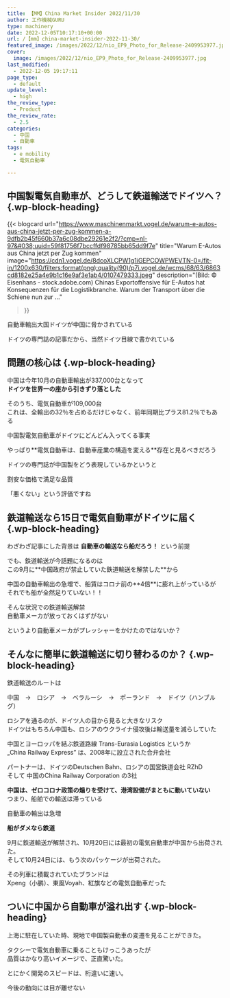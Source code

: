```yaml
---
title: 【MM】China Market Insider 2022/11/30
author: 工作機械GURU
type: machinery
date: 2022-12-05T10:17:10+00:00
url: /【mm】china-market-insider-2022-11-30/
featured_image: /images/2022/12/nio_EP9_Photo_for_Release-2409953977.jpg
cover:
  image: /images/2022/12/nio_EP9_Photo_for_Release-2409953977.jpg
last_modified:
  - 2022-12-05 19:17:11
page_type:
  - default
update_level:
  - high
the_review_type:
  - Product
the_review_rate:
  - 2.5
categories:
  - 中国
  - 自動車
tags:
  - e mobility
  - 電気自動車

---
```

## 中国製電気自動車が、どうして鉄道輸送でドイツへ？ {.wp-block-heading}

{{< blogcard
url="https://www.maschinenmarkt.vogel.de/warum-e-autos-aus-china-jetzt-per-zug-kommen-a-9dfb2b45f660b37a6c08dbe29261e2f2/?cmp=nl-97&#038;uuid=59f81756f7bccffdf98785bb65dd9f7e"
title="Warum E-Autos aus China jetzt per Zug kommen"
image="https://cdn1.vogel.de/8dcoXLCPW1g1iGEPCOWPWEVTN-0=/fit-in/1200x630/filters:format(png):quality(90)/p7i.vogel.de/wcms/68/63/6863cd8182e25a4e9b1c16e9af3e1ab4/0107479333.jpeg"
description="(Bild: © Eisenhans - stock.adobe.com) Chinas Exportoffensive für E-Autos hat Konsequenzen für die Logistikbranche. Warum der Transport über die Schiene nun zur ..."
>}} 

自動車輸出大国ドイツが中国に脅かされている

ドイツの専門誌の記事だから、当然ドイツ目線で書かれている

## 問題の核心は {.wp-block-heading}

中国は今年10月の自動車輸出が337,000台となって  
**<span class="fz-20px"><span class="marker-under">ドイツを世界一の座から引きずり落とした</span></span>**

そのうち、電気自動車が109,000台  
これは、全輸出の32％を占めるだけじゃなく、前年同期比プラス81.2％でもある

中国製電気自動車がドイツにどんどん入ってくる事実

やっぱり**<span class="fz-22px"><span class="marker-under">電気自動車は、自動車産業の構造を変える</span></span>**存在と見るべきだろう

ドイツの専門誌が中国製をどう表現しているかというと

<p class="has-text-align-center">
  <span class="bold-red"><span class="fz-22px"><span class="marker-under">割安な価格</span>で<span class="marker-under">満足な品質</span></span></span>
</p>

「悪くない」という評価ですね

## 鉄道輸送なら15日で電気自動車がドイツに届く {.wp-block-heading}

わざわざ記事にした背景は **<span class="fz-22px"><span class="red"><span class="marker">自動車の輸送なら船だろう</span></span></span><span class="fz-22px"><span class="marker"><span class="red">！</span></span></span>** という前提

でも、鉄道輸送が今話題になるのは  
この9月に**<span class="fz-20px"><span class="marker-under">中国政府が禁止していた鉄道輸送を解禁した</span></span>**から

中国の<span class="bold"><span class="marker-under">自動車輸出の急増</span></span>で、船賃はコロナ前の**<span class="fz-20px"><span class="red">4倍</span></span>**に膨れ上がっているが  
それでも船が全然足りていない！！

そんな状況での鉄道輸送解禁  
自動車メーカが放っておくはずがない

というより自動車メーカがプレッシャーをかけたのではないか？

## そんなに簡単に鉄道輸送に切り替わるのか？ {.wp-block-heading}

鉄道輸送のルートは

中国　→　ロシア　→　ベラルーシ　→　ポーランド　→　ドイツ（ハンブルグ）

ロシアを通るのが、ドイツ人の目から見ると大きなリスク  
ドイツはもちろん中国も、ロシアのウクライナ侵攻後は輸送量を減らしていた

中国とヨーロッパを結ぶ鉄道路線 Trans-Eurasia Logistics というか  
„China Railway Express” は、2008年に設立された合弁会社

パートナーは、ドイツのDeutschen Bahn、ロシアの国営鉄道会社 RZhD  
そして 中国のChina Railway Corporation の3社

**<span class="fz-20px"><span class="marker-under">中国は、ゼロコロナ政策の煽りを受けて、港湾設備がまともに動いていない</span></span>**  
つまり、船舶での輸送は滞っている

自動車の輸出は急増

**<span class="fz-20px"><span class="marker-under">船がダメなら鉄道</span></span>**

9月に鉄道輸送が解禁され、10月20日には最初の電気自動車が中国から出荷された。  
そして10月24日には、もう次のパッケージが出荷された。

その列車に積載されていたブランドは  
Xpeng（小鹏）、東風Voyah、紅旗などの電気自動車だった  


## ついに中国から自動車が溢れ出す {.wp-block-heading}

上海に駐在していた時、現地で中国製自動車の変遷を見ることができた。

タクシーで電気自動車に乗ることもけっこうあったが  
品質はかなり高いイメージで、正直驚いた。

とにかく開発のスピードは、桁違いに速い。

今後の動向には目が離せない